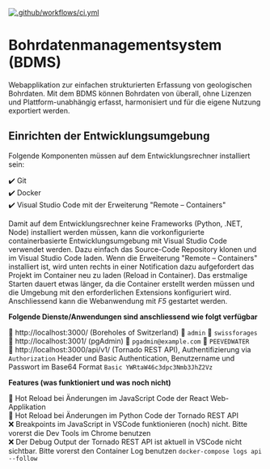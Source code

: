 [![.github/workflows/ci.yml](https://github.com/geoadmin/suite-bdms/actions/workflows/ci.yml/badge.svg)](https://github.com/geoadmin/suite-bdms/actions/workflows/ci.yml)

# Bohrdatenmanagementsystem (BDMS)

Webapplikation zur einfachen strukturierten Erfassung von geologischen Bohrdaten. Mit dem BDMS können Bohrdaten von überall, ohne Lizenzen und Plattform-unabhängig erfasst, harmonisiert und für die eigene Nutzung exportiert werden.

## Einrichten der Entwicklungsumgebung

Folgende Komponenten müssen auf dem Entwicklungsrechner installiert sein:

✔️ Git  
✔️ Docker  
✔️ Visual Studio Code mit der Erweiterung "Remote – Containers"  

Damit auf dem Entwicklungsrechner keine Frameworks (Python, .NET, Node) installiert werden müssen, kann die vorkonfigurierte containerbasierte Entwicklungsumgebung mit Visual Studio Code verwendet werden. Dazu einfach das Source-Code Repository klonen und im Visual Studio Code laden. Wenn die Erweiterung "Remote – Containers" installiert ist, wird unten rechts in einer Notification dazu aufgefordert das Projekt im Container neu zu laden (Reload in Container). Das erstmalige Starten dauert etwas länger, da die Container erstellt werden müssen und die Umgebung mit den erforderlichen Extensions konfiguriert wird. Anschliessend kann die Webanwendung mit _F5_ gestartet werden.

**Folgende Dienste/Anwendungen sind anschliessend wie folgt verfügbar**

🔖 http://localhost:3000/ (Boreholes of Switzerland) 🧞 `admin` 🔐 `swissforages`  
🔖 http://localhost:3001/ (pgAdmin) 🧞 `pgadmin@example.com` 🔐 `PEEVEDWATER`  
🔖 http://localhost:3000/api/v1/ (Tornado REST API), Authentifizierung via `Authorization` Header und Basic Authentication, Benutzername und Passwort im Base64 Format `Basic YWRtaW46c3dpc3Nmb3JhZ2Vz`  

**Features (was funktioniert und was noch nicht)**

🚀 Hot Reload bei Änderungen im JavaScript Code der React Web-Applikation  
🚀 Hot Reload bei Änderungen im Python Code der Tornado REST API  
❌ Breakpoints im JavaScript in VSCode funktionieren (noch) nicht. Bitte vorerst die Dev Tools im Chrome benutzen  
❌ Der Debug Output der Tornado REST API ist aktuell in VSCode nicht sichtbar. Bitte vorerst den Container Log benutzen `docker-compose logs api --follow`
